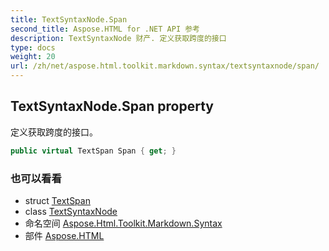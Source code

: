 ```yaml
---
title: TextSyntaxNode.Span
second_title: Aspose.HTML for .NET API 参考
description: TextSyntaxNode 财产. 定义获取跨度的接口
type: docs
weight: 20
url: /zh/net/aspose.html.toolkit.markdown.syntax/textsyntaxnode/span/
---
```

## TextSyntaxNode.Span property

定义获取跨度的接口。

```csharp
public virtual TextSpan Span { get; }
```

### 也可以看看

* struct [TextSpan](../../../aspose.html.toolkit.markdown.syntax.text/textspan/)
* class [TextSyntaxNode](../)
* 命名空间 [Aspose.Html.Toolkit.Markdown.Syntax](../../textsyntaxnode/)
* 部件 [Aspose.HTML](../../../)


